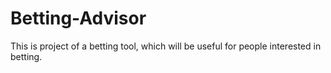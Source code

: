 # Betting-Advisor
This is project of a betting tool, which will be useful for people interested in betting.
